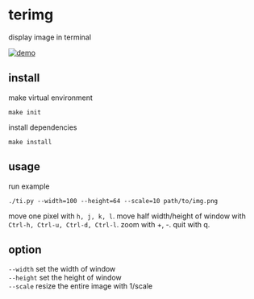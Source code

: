 # terimg
display image in terminal

[![demo](https://asciinema.org/a/252886.svg)](https://asciinema.org/a/252886?autoplay=1)

## install
make virtual environment
```shell
make init
```
install dependencies
```shell
make install
```
## usage
run example
```shell
./ti.py --width=100 --height=64 --scale=10 path/to/img.png
```
move one pixel with `h, j, k, l`.
move half width/height of window with `Ctrl-h, Ctrl-u, Ctrl-d, Ctrl-l`.
zoom with +, -.
quit with q.

## option
`--width` set the width of window  
`--height` set the height of window  
`--scale` resize the entire image with 1/scale
